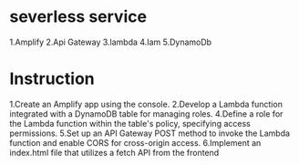 # severless service 

1.Amplify
2.Api Gateway
3.lambda
4.Iam
5.DynamoDb


# Instruction

1.Create an Amplify app using the console.
2.Develop a Lambda function integrated with a DynamoDB table for managing roles.
4.Define a role for the Lambda function within the table's policy, specifying access permissions.
5.Set up an API Gateway POST method to invoke the Lambda function and enable CORS for cross-origin access.
6.Implement an index.html file that utilizes a fetch API from the frontend
